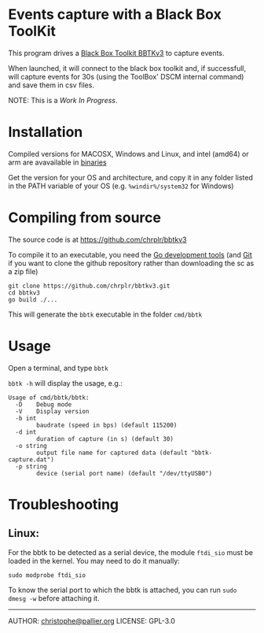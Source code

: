 Events capture with a Black Box ToolKit 
=======================================

This program drives a [Black Box Toolkit BBTKv3](https://www.blackboxtoolkit.com/bbtkv3.html) to capture events.

When launched, it will connect to the black box toolkit and, if successfull, will capture events for 30s (using the ToolBox' DSCM internal command) and save them in csv files.

NOTE: This is a *Work In Progress*.

# Installation

Compiled versions for MACOSX, Windows and Linux, and intel (amd64) or arm are avavailable in [binaries](binaries)

Get the version for your OS and architecture, and copy it in any folder listed in the PATH variable of your OS (e.g. `%windir%/system32` for Windows)



# Compiling from source

The source code is at <https://github.com/chrplr/bbtkv3>

To compile it to an executable, you need the [Go development tools](https://go.dev/) (and [Git](https://git-scm.com/downloads) if you want to clone the github repository rather than downloading the sc as a zip file)


```
git clone https://github.com/chrplr/bbtkv3.git
cd bbtkv3  
go build ./... 
```

This will generate the `bbtk` executable in the folder `cmd/bbtk`

# Usage

Open a terminal, and type `bbtk`

`bbtk -h` will display the usage, e.g.:


```
Usage of cmd/bbtk/bbtk:
  -D	Debug mode
  -V	Display version
  -b int
    	baudrate (speed in bps) (default 115200)
  -d int
    	duration of capture (in s) (default 30)
  -o string
    	output file name for captured data (default "bbtk-capture.dat")
  -p string
    	device (serial port name) (default "/dev/ttyUSB0")
```

# Troubleshooting

## Linux:

For the bbtk to be detected as a serial device, the module `ftdi_sio` must be loaded in the kernel. You may need to do it manually:


    sudo modprobe ftdi_sio

To know the serial port to which the bbtk is attached, you can run `sudo dmesg -w` before attaching it. 

---

AUTHOR: christophe@pallier.org
LICENSE: GPL-3.0
